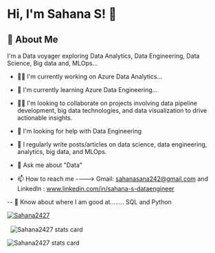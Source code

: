 # Hi, I'm Sahana S! 👋
## 🚀 About Me

I'm a Data voyager exploring Data Analytics, Data Engineering, Data Science, Big data and, MLOps...
    
- 👩‍💻 I'm currently working on Azure Data Analytics...

- 🧠 I'm currently learning Azure Data Engineering...

- 👯‍♀️ I'm looking to collaborate on projects involving data pipeline development, big data technologies, and data visualization to drive actionable insights.

- 🤔 I'm looking for help with Data Engineering

- 📝 I regularly write posts/articles on data science, data engineering, analytics, big data, and MLOps.

- 💬 Ask me about "Data"

- 📫 How to reach me ----> Gmail: sahanasana242@gmail.com and LinkedIn : www.linkedin.com/in/sahana-s-dataengineer

-- 📄 Know about where I am good at........ SQL and Python

    
<p align="left">
<a href="https://github.com/ryo-ma/github-profile-trophy">
<img src="https://github-profile-trophy.vercel.app/?username=Sahana2427" alt="Sahana2427" />
</a>
</p>
<p>&nbsp;
<img align="center" src="https://github-readme-stats.vercel.app/api?username=Sahana2427&show_icons=true&theme=radical&title_color=000000&text_color=000000&bg_color=14ecf0&hide_border=true" alt="Sahana2427 stats card" /></p>
<p>
<img align="center" src="https://github-readme-stats.vercel.app/api/top-langs?username=Sahana2427&theme=highcontrast&title_color=000000&text_color=000000&bg_color=f90606&hide_border=true&layout=compact" alt="Sahana2427 stats card" /></p>
